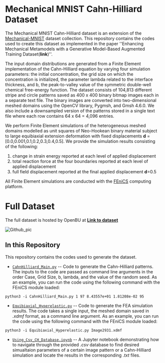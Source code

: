 # Mechanical MNIST Cahn-Hilliard Dataset

The Mechanical MNIST Cahn-Hilliard dataset is an extension of the [Mechanical-MNIST](https://github.com/elejeune11/Mechanical-MNIST) dataset collection. 
This repository contains the codes used to create this dataset as implemented in the paper ''Enhancing Mechanical Metamodels with a Generative Model-Based Augmented Training Dataset(**link**)''.  

The input domain distributions are generated from a Finite Element implementation of the Cahn-Hilliard equation by varying four simulation parameters: the initial concentration, the grid size on which the concentration is initialized, the parameter lambda related to the interface thickness, and b, the peak-to-valley value of the symmetric double-well chemical free-energy function. The dataset consists of 104,813 different stripe and circle patterns saved as 400 x 400 binary bitmap images each in a separate text file. The binary images are converted into two-dimensional meshed domains using the OpenCV library, Pygmsh, and Gmsh 4.6.0. We also include a downsampled version of the patterns stored in a single text file where each row contains 64 x 64 = 4,096 entries.

We perform Finite Element simulations of the heterogeneous meshed domains modelled as unit squares of Neo-Hookean binary material subject to large equibiaxial extension deformation with fixed displacements **d** = [0.0,0.001,0.1,0.2,0.3,0.4,0.5]. We provide the simulation results consisting of the following: 

1. change in strain energy reported at each level of applied displacement
2. total reaction force at the four boundaries reported at each level of applied displacement
3. full field displacement reported at the final applied displacement **d**=0.5

All Finite Element simulations are conducted with the [FEniCS](https://fenicsproject.org) computing platform.

# Full Dataset

The full dataset is hosted by OpenBU at [**Link to dataset**]()

![Github_pic](https://user-images.githubusercontent.com/77171178/155850904-c11710a8-6e33-4a8b-8dc9-d5688e9ba1a9.png)

## In this Repository
This repository contains the codes used to generate the dataset.
* [`CahnHilliard_Main.py`](CahnHilliard_Main.py) -- Code to generate the Cahn-Hilliard patterns. The inputs to the code are passed as command line arguments in the order Case, Grid Size, b, lambda, and the value of the random seed.
As an example, you can run the code using the following command with the FEniCS module loaded:
```
python3 -i CahnHilliard_Main.py 1 97 8.43557e+01 1.81208e-02 95
```
  
* [`Equibiaxial_Hyperelastic.py`](Equibiaxial_Hyperelastic.py) -- Code to generate the FEA simulation results. The code takes a single input, the meshed domain saved in _.xdmf_ format, as a command line argument. 
As an example, you can run the code using the following command with the FEniCS module loaded:
```
python3 -i Equibiaxial_Hyperelastic.py Image2931.xdmf
```

* [`Using_Csv_CH_Database.ipynb`](Using_Csv_CH_Database.ipynb) -- A Jupyter notebook demonstrating how to navigate through the provided _.csv_ database to find desired simualtaion parameters of a certain image pattern or a Cahn-Hilliard simulation and locate the results in the corresponding _.txt_ files.
